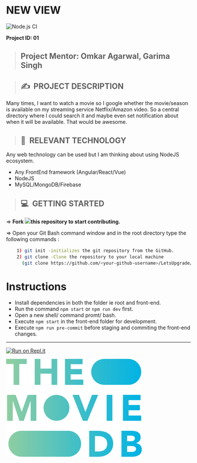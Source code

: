﻿# **NEW VIEW**

![Node.js CI](https://github.com/LetsUpgrade/NEW-VIEW/workflows/Node.js%20CI/badge.svg?branch=master)


**Project ID: 01**
>## **Project Mentor: Omkar Agarwal, Garima Singh**


>## ✍&nbsp; PROJECT DESCRIPTION
Many times, I want to watch a movie so I google whether the movie/season is available on my streaming service Netflix/Amazon video. So a central directory where I could search it and maybe even set notification about when it will be available. That would be awesome.

>## 📂&nbsp; RELEVANT TECHNOLOGY
Any web technology can be used but I am thinking about using NodeJS ecosystem.

* Any FrontEnd framework (Angular/React/Vue)
* NodeJS
* MySQL/MongoDB/Firebase

>## 💻&nbsp; GETTING STARTED

=> **Fork <a href=https://github.com/LetsUpgrade/NEW-VIEW><img src="https://img.icons8.com/ios/24/000000/code-fork.png"></a>this repository to start contributing.**

=> Open your Git Bash command window and in the root directory type the following commands :
```bash
    1) git init -initializes the git repository from the GitHub. 
    2) git clone -Clone the repository to your local machine
      (git clone https://github.com/<your-github-username>/LetsUpgrade/NEW-VIEW)
```    

# Instructions
* Install dependencies in both the folder ie root and front-end.
* Run the command ```npm start``` or ```npm run dev``` first.
* Open a new shell/ command promt/ bash.
* Execute ```npm start``` in the front-end folder for development.
* Execute ```npm run pre-commit``` before staging and commiting the front-end changes.
<hr>

[![Run on Repl.it](https://repl.it/badge/github/ebi10sa22/NEW-VIEW)](https://repl.it/github/ebi10sa22/NEW-VIEW)

![TMDB is used for API services in this project](TMDB-logo.svg)
